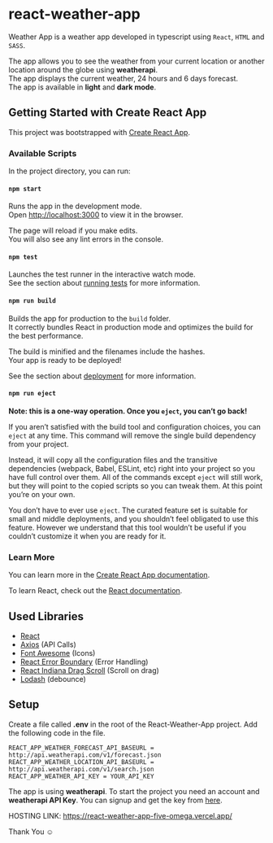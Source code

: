 # react-weather-app

Weather App is a weather app developed in typescript using `React`, `HTML` and `SASS`.

The app allows you to see the weather from your current location or another location around the globe using **weatherapi**. \
The app displays the current weather, 24 hours and 6 days forecast. \
The app is available in **light** and **dark mode**.

## Getting Started with Create React App

This project was bootstrapped with [Create React App](https://github.com/facebook/create-react-app).

### Available Scripts

In the project directory, you can run:

#### `npm start`

Runs the app in the development mode.\
Open [http://localhost:3000](http://localhost:3000) to view it in the browser.

The page will reload if you make edits.\
You will also see any lint errors in the console.

#### `npm test`

Launches the test runner in the interactive watch mode.\
See the section about [running tests](https://facebook.github.io/create-react-app/docs/running-tests) for more information.

#### `npm run build`

Builds the app for production to the `build` folder.\
It correctly bundles React in production mode and optimizes the build for the best performance.

The build is minified and the filenames include the hashes.\
Your app is ready to be deployed!

See the section about [deployment](https://facebook.github.io/create-react-app/docs/deployment) for more information.

#### `npm run eject`

**Note: this is a one-way operation. Once you `eject`, you can’t go back!**

If you aren’t satisfied with the build tool and configuration choices, you can `eject` at any time. This command will remove the single build dependency from your project.

Instead, it will copy all the configuration files and the transitive dependencies (webpack, Babel, ESLint, etc) right into your project so you have full control over them. All of the commands except `eject` will still work, but they will point to the copied scripts so you can tweak them. At this point you’re on your own.

You don’t have to ever use `eject`. The curated feature set is suitable for small and middle deployments, and you shouldn’t feel obligated to use this feature. However we understand that this tool wouldn’t be useful if you couldn’t customize it when you are ready for it.

### Learn More

You can learn more in the [Create React App documentation](https://facebook.github.io/create-react-app/docs/getting-started).

To learn React, check out the [React documentation](https://reactjs.org/).

## Used Libraries

- [React](https://github.com/facebook/react)
- [Axios](https://github.com/axios/axios) (API Calls)
- [Font Awesome](https://github.com/FortAwesome/Font-Awesome) (Icons)
- [React Error Boundary](https://github.com/bvaughn/react-error-boundary) (Error Handling)
- [React Indiana Drag Scroll](https://github.com/norserium/react-indiana-drag-scroll) (Scroll on drag)
- [Lodash](https://github.com/lodash/lodash) (debounce)

## Setup

Create a file called **.env** in the root of the React-Weather-App project. Add the following code in the file.

```
REACT_APP_WEATHER_FORECAST_API_BASEURL = http://api.weatherapi.com/v1/forecast.json
REACT_APP_WEATHER_LOCATION_API_BASEURL = http://api.weatherapi.com/v1/search.json
REACT_APP_WEATHER_API_KEY = YOUR_API_KEY
```

The app is using **weatherapi**. To start the project you need an account and **weatherapi API Key**. You can signup and get the key from [here](https://www.weatherapi.com/).

HOSTING LINK: https://react-weather-app-five-omega.vercel.app/

Thank You ☺
